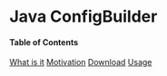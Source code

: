 Java ConfigBuilder
==================

#### Table of Contents
[What is it](#what-is-it)
[Motivation](#motivation)
[Download](#download)
[Usage](#usage)

